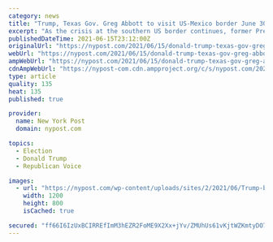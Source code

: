 ```yaml
---
category: news
title: "Trump, Texas Gov. Greg Abbott to visit US-Mexico border June 30"
excerpt: "As the crisis at the southern US border continues, former President Trump will be heading there with Texas governor Greg Abbott. Trump said the situation is an “unmitigated disaster"
publishedDateTime: 2021-06-15T23:12:00Z
originalUrl: "https://nypost.com/2021/06/15/donald-trump-texas-gov-greg-abbott-to-visit-us-mexico-border-june-30/"
webUrl: "https://nypost.com/2021/06/15/donald-trump-texas-gov-greg-abbott-to-visit-us-mexico-border-june-30/"
ampWebUrl: "https://nypost.com/2021/06/15/donald-trump-texas-gov-greg-abbott-to-visit-us-mexico-border-june-30/amp/"
cdnAmpWebUrl: "https://nypost-com.cdn.ampproject.org/c/s/nypost.com/2021/06/15/donald-trump-texas-gov-greg-abbott-to-visit-us-mexico-border-june-30/amp/"
type: article
quality: 135
heat: 135
published: true

provider:
  name: New York Post
  domain: nypost.com

topics:
  - Election
  - Donald Trump
  - Republican Voice

images:
  - url: "https://nypost.com/wp-content/uploads/sites/2/2021/06/Trump-border-hp.jpg?quality=90&strip=all&w=1200"
    width: 1200
    height: 800
    isCached: true

secured: "ff66I6IzUxBCIRREfImM3hEZR2FoME9X2Xx+jYv/ZMUhUs61vKjtWZKmtyDO7MfJDBHRc5R3aiqM4i6C6ry3bGjWODyTtDy71CoQAVLMxDDX1KiP/USezINO/OIOHCMKj+aLS9Ejbg/vlaLCmnbbzVNMQzgUjyy357NySabMuNF0xpPMWKb6v6W3ynR+cmWXwOqXgCZ6xDakJiCzC+4nOkAxVVfeurzLUSw0WObyc9Uy5SnaPu5xAeQbq56Hl9tCQHAWyMu6YdYrQdr4aUmhP5sNXEhI4ybjFeOtLkWS5h5/J49EEQGtX/zbnZmeOMa65KHdGQdTmNEcgWflu+8KXjEOuCF2BccIeQ30b3I7yqE=;DoxzrHS/9d3hdqWEn5e2/Q=="
---
```


